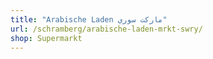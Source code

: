 ```yaml
---
title: "Arabische Laden ماركت سوري"
url: /schramberg/arabische-laden-mrkt-swry/
shop: Supermarkt
---
```

